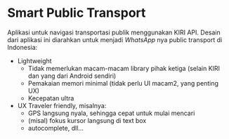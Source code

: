 Smart Public Transport
======================

Aplikasi untuk navigasi transportasi publik menggunakan KIRI API. Desain dari aplikasi ini diarahkan untuk
menjadi _WhatsApp_ nya public transport di Indonesia:

* Lightweight
    * Tidak memerlukan macam-macam library pihak ketiga (selain KIRI dan yang dari Android sendiri)
    * Pemakaian memori minimal (tidak perlu UI macam2, yang penting UX)
    * Kecepatan ultra
* UX Traveler friendly, misalnya:
    * GPS langsung nyala, sehingga cepat untuk mulai mencari
    * (misal) fokus kursor langsung di text box
    * autocomplete, dll...
